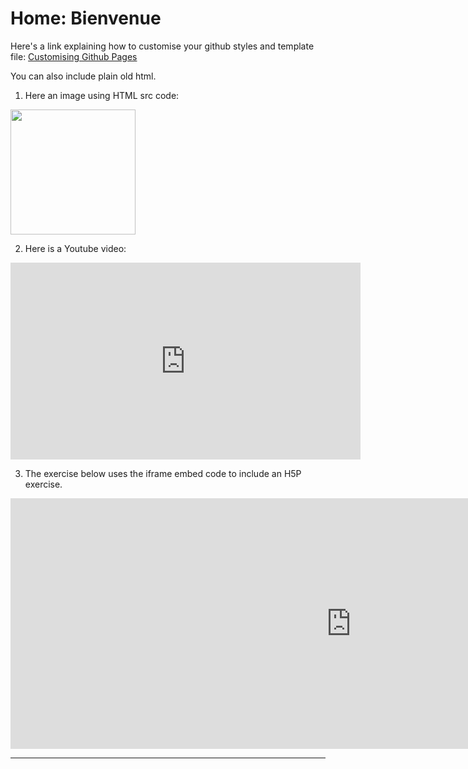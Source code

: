 <h1>Home: Bienvenue</h1>

Here's a link explaining how to customise your github styles and template file:
[Customising Github Pages](https://help.github.com/articles/customizing-css-and-html-in-your-jekyll-theme/)

You can also include plain old html. 

1) Here an image using HTML src code:

<img src="https://octodex.github.com/images/yaktocat.png" style="width:200px;" />

2) Here is a Youtube video:

<iframe width="560" height="315" src="https://www.youtube.com/embed/Gondjza0sUs?rel=0&amp;showinfo=0" frameborder="0" allowfullscreen></iframe>

3) The exercise below uses the iframe embed code to include an H5P exercise.

<iframe src="https://h5p.org/h5p/embed/36732" width="1090" height="401" frameborder="0" allowfullscreen="allowfullscreen"></iframe><script src="https://h5p.org/sites/all/modules/h5p/library/js/h5p-resizer.js" charset="UTF-8"></script>

<hr>

